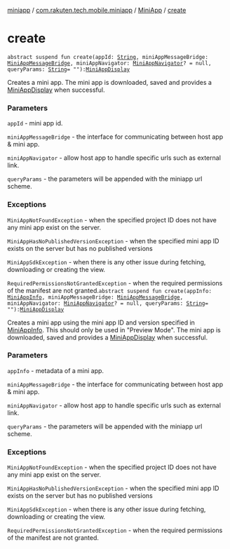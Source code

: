 [miniapp](../../index.md) / [com.rakuten.tech.mobile.miniapp](../index.md) / [MiniApp](index.md) / [create](./create.md)

# create

`abstract suspend fun create(appId: `[`String`](https://kotlinlang.org/api/latest/jvm/stdlib/kotlin/-string/index.html)`, miniAppMessageBridge: `[`MiniAppMessageBridge`](../../com.rakuten.tech.mobile.miniapp.js/-mini-app-message-bridge/index.md)`, miniAppNavigator: `[`MiniAppNavigator`](../../com.rakuten.tech.mobile.miniapp.navigator/-mini-app-navigator/index.md)`? = null, queryParams: `[`String`](https://kotlinlang.org/api/latest/jvm/stdlib/kotlin/-string/index.html)` = ""): `[`MiniAppDisplay`](../-mini-app-display/index.md)

Creates a mini app.
The mini app is downloaded, saved and provides a [MiniAppDisplay](../-mini-app-display/index.md) when successful.

### Parameters

`appId` - mini app id.

`miniAppMessageBridge` - the interface for communicating between host app &amp; mini app.

`miniAppNavigator` - allow host app to handle specific urls such as external link.

`queryParams` - the parameters will be appended with the miniapp url scheme.

### Exceptions

`MiniAppNotFoundException` - when the specified project ID does not have any mini app exist on the server.

`MiniAppHasNoPublishedVersionException` - when the specified mini app ID exists on the
server but has no published versions

`MiniAppSdkException` - when there is any other issue during fetching,
downloading or creating the view.

`RequiredPermissionsNotGrantedException` - when the required permissions of the manifest are not granted.`abstract suspend fun create(appInfo: `[`MiniAppInfo`](../-mini-app-info/index.md)`, miniAppMessageBridge: `[`MiniAppMessageBridge`](../../com.rakuten.tech.mobile.miniapp.js/-mini-app-message-bridge/index.md)`, miniAppNavigator: `[`MiniAppNavigator`](../../com.rakuten.tech.mobile.miniapp.navigator/-mini-app-navigator/index.md)`? = null, queryParams: `[`String`](https://kotlinlang.org/api/latest/jvm/stdlib/kotlin/-string/index.html)` = ""): `[`MiniAppDisplay`](../-mini-app-display/index.md)

Creates a mini app using the mini app ID and version specified in [MiniAppInfo](../-mini-app-info/index.md).
This should only be used in "Preview Mode".
The mini app is downloaded, saved and provides a [MiniAppDisplay](../-mini-app-display/index.md) when successful.

### Parameters

`appInfo` - metadata of a mini app.

`miniAppMessageBridge` - the interface for communicating between host app &amp; mini app.

`miniAppNavigator` - allow host app to handle specific urls such as external link.

`queryParams` - the parameters will be appended with the miniapp url scheme.

### Exceptions

`MiniAppNotFoundException` - when the specified project ID does not have any mini app exist on the server.

`MiniAppHasNoPublishedVersionException` - when the specified mini app ID exists on the
server but has no published versions

`MiniAppSdkException` - when there is any other issue during fetching,
downloading or creating the view.

`RequiredPermissionsNotGrantedException` - when the required permissions of the manifest are not granted.